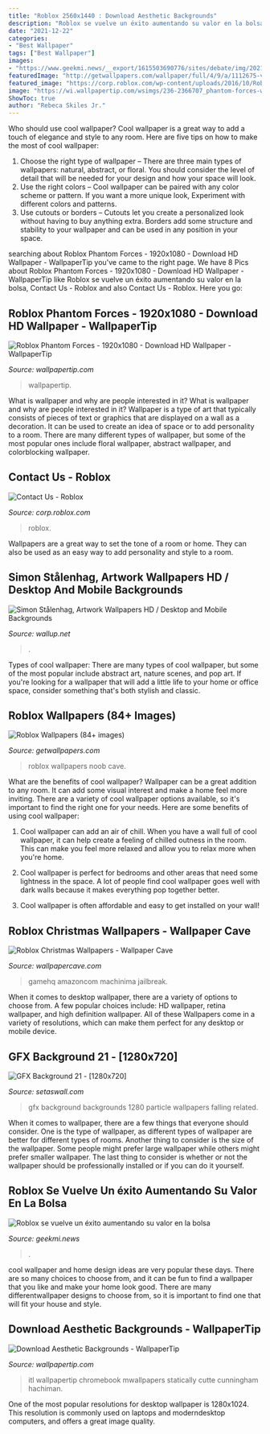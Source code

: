```yaml
---
title: "Roblox 2560x1440 : Download Aesthetic Backgrounds"
description: "Roblox se vuelve un éxito aumentando su valor en la bolsa"
date: "2021-12-22"
categories:
- "Best Wallpaper"
tags: ["Best Wallpaper"]
images:
- "https://www.geekmi.news/__export/1615503690776/sites/debate/img/2021/03/11/roblox_crop1615503501476.jpg_117894779.jpg"
featuredImage: "http://getwallpapers.com/wallpaper/full/4/9/a/1112675-vertical-roblox-wallpapers-1920x1080-ipad-retina.jpg"
featured_image: "https://corp.roblox.com/wp-content/uploads/2016/10/Roblox_Feature_5.jpg"
image: "https://wi.wallpapertip.com/wsimgs/236-2366707_phantom-forces-wallpaper.jpg"
ShowToc: true
author: "Rebeca Skiles Jr."
---
```



Who should use cool wallpaper?
Cool wallpaper is a great way to add a touch of elegance and style to any room. Here are five tips on how to make the most of cool wallpaper: 
1) Choose the right type of wallpaper – There are three main types of wallpapers: natural, abstract, or floral. You should consider the level of detail that will be needed for your design and how your space will look. 
2) Use the right colors – Cool wallpaper can be paired with any color scheme or pattern. If you want a more unique look, Experiment with different colors and patterns. 
3) Use cutouts or borders – Cutouts let you create a personalized look without having to buy anything extra. Borders add some structure and stability to your wallpaper and can be used in any position in your space.

	

		
searching about Roblox Phantom Forces - 1920x1080 - Download HD Wallpaper - WallpaperTip you've came to the right page. We have 8 Pics about Roblox Phantom Forces - 1920x1080 - Download HD Wallpaper - WallpaperTip like Roblox se vuelve un éxito aumentando su valor en la bolsa, Contact Us - Roblox and also Contact Us - Roblox. Here you go:
		
    
## Roblox Phantom Forces - 1920x1080 - Download HD Wallpaper - WallpaperTip

<img loading=lazy src="https://wi.wallpapertip.com/wsimgs/236-2366707_phantom-forces-wallpaper.jpg" onerror="this.onerror=null;this.src='https://tse4.mm.bing.net/th?id=OIP.lPlo9HWIiScluLeczquJRAHaEK&amp;pid=15.1';" alt="Roblox Phantom Forces - 1920x1080 - Download HD Wallpaper - WallpaperTip">

_Source: wallpapertip.com_

>wallpapertip. 

	

What is wallpaper and why are people interested in it?
What is wallpaper and why are people interested in it?
Wallpaper is a type of art that typically consists of pieces of text or graphics that are displayed on a wall as a decoration. It can be used to create an idea of space or to add personality to a room. There are many different types of wallpaper, but some of the most popular ones include floral wallpaper, abstract wallpaper, and colorblocking wallpaper.

    
## Contact Us - Roblox

<img loading=lazy src="https://corp.roblox.com/wp-content/uploads/2016/10/Roblox_Feature_5.jpg" onerror="this.onerror=null;this.src='https://tse1.mm.bing.net/th?id=OIP.LneEdEftSfahuptKpF_i8gHaEK&amp;pid=15.1';" alt="Contact Us - Roblox">

_Source: corp.roblox.com_

>roblox. 

	

Wallpapers are a great way to set the tone of a room or home. They can also be used as an easy way to add personality and style to a room.

    
## Simon Stålenhag, Artwork Wallpapers HD / Desktop And Mobile Backgrounds

<img loading=lazy src="http://wallup.net/wp-content/uploads/2017/03/27/409856-Simon_Stålenhag-artwork.jpg" onerror="this.onerror=null;this.src='https://tse2.mm.bing.net/th?id=OIP.VzGfUHGGGqnSL7LXqzInlgHaDt&amp;pid=15.1';" alt="Simon Stålenhag, Artwork Wallpapers HD / Desktop and Mobile Backgrounds">

_Source: wallup.net_

>. 

	

Types of cool wallpaper:
There are many types of cool wallpaper, but some of the most popular include abstract art, nature scenes, and pop art. If you're looking for a wallpaper that will add a little life to your home or office space, consider something that's both stylish and classic.

    
## Roblox Wallpapers (84+ Images)

<img loading=lazy src="http://getwallpapers.com/wallpaper/full/4/9/a/1112675-vertical-roblox-wallpapers-1920x1080-ipad-retina.jpg" onerror="this.onerror=null;this.src='https://tse3.mm.bing.net/th?id=OIP.hgYJGVrrSzDx_9z2FWGqVgHaEK&amp;pid=15.1';" alt="Roblox Wallpapers (84+ images)">

_Source: getwallpapers.com_

>roblox wallpapers noob cave. 

	

What are the benefits of cool wallpaper?
Wallpaper can be a great addition to any room. It can add some visual interest and make a home feel more inviting. There are a variety of cool wallpaper options available, so it's important to find the right one for your needs. Here are some benefits of using cool wallpaper: 
1. Cool wallpaper can add an air of chill. When you have a wall full of cool wallpaper, it can help create a feeling of chilled outness in the room. This can make you feel more relaxed and allow you to relax more when you're home. 

2. Cool wallpaper is perfect for bedrooms and other areas that need some lightness in the space. A lot of people find cool wallpaper goes well with dark walls because it makes everything pop together better. 

3. Cool wallpaper is often affordable and easy to get installed on your wall!

    
## Roblox Christmas Wallpapers - Wallpaper Cave

<img loading=lazy src="https://wallpapercave.com/wp/wp7200534.jpg" onerror="this.onerror=null;this.src='https://tse1.mm.bing.net/th?id=OIP.0WV_gJ4mpmDOqhcOWfoLWwHaFj&amp;pid=15.1';" alt="Roblox Christmas Wallpapers - Wallpaper Cave">

_Source: wallpapercave.com_

>gamehq amazoncom machinima jailbreak. 

	

When it comes to desktop wallpaper, there are a variety of options to choose from. A few popular choices include: HD wallpaper, retina wallpaper, and high definition wallpaper. All of these Wallpapers come in a variety of resolutions, which can make them perfect for any desktop or mobile device. 

    
## GFX Background 21 - [1280x720]

<img loading=lazy src="https://www.setaswall.com/wp-content/uploads/2018/02/GFX-Background-21-1280x720.jpg" onerror="this.onerror=null;this.src='https://tse4.mm.bing.net/th?id=OIP.YWTHVduCahpsW957_GrWggHaEK&amp;pid=15.1';" alt="GFX Background 21 - [1280x720]">

_Source: setaswall.com_

>gfx background backgrounds 1280 particle wallpapers falling related. 

	

When it comes to wallpaper, there are a few things that everyone should consider. One is the type of wallpaper, as different types of wallpaper are better for different types of rooms. Another thing to consider is the size of the wallpaper. Some people might prefer large wallpaper while others might prefer smaller wallpaper. The last thing to consider is whether or not the wallpaper should be professionally installed or if you can do it yourself.

    
## Roblox Se Vuelve Un éxito Aumentando Su Valor En La Bolsa

<img loading=lazy src="https://www.geekmi.news/__export/1615503690776/sites/debate/img/2021/03/11/roblox_crop1615503501476.jpg_117894779.jpg" onerror="this.onerror=null;this.src='https://tse3.mm.bing.net/th?id=OIP.TR60is1oAlE68oFvvJu41gHaEk&amp;pid=15.1';" alt="Roblox se vuelve un éxito aumentando su valor en la bolsa">

_Source: geekmi.news_

>. 

	

cool wallpaper and home design ideas are very popular these days. There are so many choices to choose from, and it can be fun to find a wallpaper that you like and make your home look good. There are many differentwallpaper designs to choose from, so it is important to find one that will fit your house and style.

    
## Download Aesthetic Backgrounds - WallpaperTip

<img loading=lazy src="https://www.wallpapertip.com/wmimgs/88-882035_aesthetic-backgrounds.jpg" onerror="this.onerror=null;this.src='https://tse2.mm.bing.net/th?id=OIP.9xQrNQE8o9jwLia_4mGCXwHaEK&amp;pid=15.1';" alt="Download Aesthetic Backgrounds - WallpaperTip">

_Source: wallpapertip.com_

>itl wallpapertip chromebook mwallpapers statically cutte cunningham hachiman. 

	

One of the most popular resolutions for desktop wallpaper is 1280x1024. This resolution is commonly used on laptops and moderndesktop computers, and offers a great image quality.


